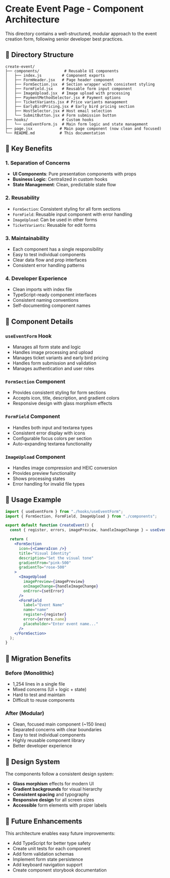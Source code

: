 # Create Event Page - Component Architecture

This directory contains a well-structured, modular approach to the event creation form, following senior developer best practices.

## 📁 Directory Structure

```
create-event/
├── components/           # Reusable UI components
│   ├── index.js         # Component exports
│   ├── FormHeader.jsx   # Page header component
│   ├── FormSection.jsx  # Section wrapper with consistent styling
│   ├── FormField.jsx    # Reusable form input component
│   ├── ImageUpload.jsx  # Image upload with processing
│   ├── PaymentMethodSelector.jsx # Payment options
│   ├── TicketVariants.jsx # Price variants management
│   ├── EarlyBirdPricing.jsx # Early bird pricing section
│   ├── HostSelector.jsx # Host email selection
│   └── SubmitButton.jsx # Form submission button
├── hooks/               # Custom hooks
│   └── useEventForm.js  # Main form logic and state management
├── page.jsx            # Main page component (now clean and focused)
└── README.md           # This documentation
```

## 🎯 Key Benefits

### 1. **Separation of Concerns**

- **UI Components**: Pure presentation components with props
- **Business Logic**: Centralized in custom hooks
- **State Management**: Clean, predictable state flow

### 2. **Reusability**

- `FormSection`: Consistent styling for all form sections
- `FormField`: Reusable input component with error handling
- `ImageUpload`: Can be used in other forms
- `TicketVariants`: Reusable for edit forms

### 3. **Maintainability**

- Each component has a single responsibility
- Easy to test individual components
- Clear data flow and prop interfaces
- Consistent error handling patterns

### 4. **Developer Experience**

- Clean imports with index file
- TypeScript-ready component interfaces
- Consistent naming conventions
- Self-documenting component names

## 🔧 Component Details

### `useEventForm` Hook

- Manages all form state and logic
- Handles image processing and upload
- Manages ticket variants and early bird pricing
- Handles form submission and validation
- Manages authentication and user roles

### `FormSection` Component

- Provides consistent styling for form sections
- Accepts icon, title, description, and gradient colors
- Responsive design with glass morphism effects

### `FormField` Component

- Handles both input and textarea types
- Consistent error display with icons
- Configurable focus colors per section
- Auto-expanding textarea functionality

### `ImageUpload` Component

- Handles image compression and HEIC conversion
- Provides preview functionality
- Shows processing states
- Error handling for invalid file types

## 🚀 Usage Example

```jsx
import { useEventForm } from "./hooks/useEventForm";
import { FormSection, FormField, ImageUpload } from "./components";

export default function CreateEvent() {
  const { register, errors, imagePreview, handleImageChange } = useEventForm();

  return (
    <FormSection
      icon={<CameraIcon />}
      title="Visual Identity"
      description="Set the visual tone"
      gradientFrom="pink-500"
      gradientTo="rose-500"
    >
      <ImageUpload
        imagePreview={imagePreview}
        onImageChange={handleImageChange}
        onError={setError}
      />
      <FormField
        label="Event Name"
        name="name"
        register={register}
        error={errors.name}
        placeholder="Enter event name..."
      />
    </FormSection>
  );
}
```

## 🔄 Migration Benefits

### Before (Monolithic)

- 1,254 lines in a single file
- Mixed concerns (UI + logic + state)
- Hard to test and maintain
- Difficult to reuse components

### After (Modular)

- Clean, focused main component (~150 lines)
- Separated concerns with clear boundaries
- Easy to test individual components
- Highly reusable component library
- Better developer experience

## 🎨 Design System

The components follow a consistent design system:

- **Glass morphism** effects for modern UI
- **Gradient backgrounds** for visual hierarchy
- **Consistent spacing** and typography
- **Responsive design** for all screen sizes
- **Accessible** form elements with proper labels

## 🔮 Future Enhancements

This architecture enables easy future improvements:

- Add TypeScript for better type safety
- Create unit tests for each component
- Add form validation schemas
- Implement form state persistence
- Add keyboard navigation support
- Create component storybook documentation
